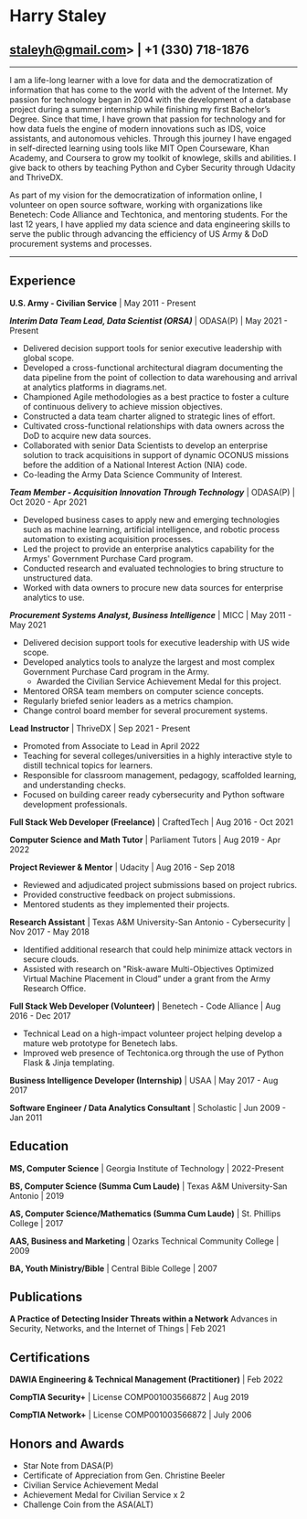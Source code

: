 Harry Staley
============

staleyh@gmail.com> | +1 (330) 718-1876
--------------------------------------

----

I am a life-long learner with a love for data and the democratization of information that has come to the world with the advent of the Internet.  My passion for technology began in 2004 with the development of a database project during a summer internship while finishing my first Bachelor’s Degree.  Since that time, I have grown that passion for technology and for how data fuels the engine of modern innovations such as IDS, voice assistants, and autonomous vehicles.  Through this journey I have engaged in self-directed learning using tools like MIT Open Courseware, Khan Academy, and Coursera to grow my toolkit of knowlege, skills and abilities. I give back to others by teaching Python and Cyber Security through Udacity and ThriveDX.

As part of my vision for the democratization of information online, I volunteer on open source software, working with organizations like Benetech: Code Alliance and Techtonica, and mentoring students. For the last 12 years, I have applied my data science and data engineering skills to serve the public through advancing the efficiency of US Army & DoD procurement systems and processes.

----

Experience
----------

**U.S. Army - Civilian Service** | May 2011 - Present

***Interim Data Team Lead, Data Scientist (ORSA)*** | ODASA(P) | May 2021 - Present

* Delivered decision support tools for senior executive leadership with global scope.
* Developed a cross-functional architectural diagram documenting the data pipeline from the point of collection to data warehousing and arrival at analytics platforms in diagrams.net.
* Championed Agile methodologies as a best practice to foster a culture of continuous delivery to achieve mission objectives.
* Constructed a data team charter aligned to strategic lines of effort.
* Cultivated cross-functional relationships with data owners across the DoD to acquire new data sources.
* Collaborated with senior Data Scientists to develop an enterprise solution to track acquisitions in support of dynamic OCONUS missions before the addition of a National Interest Action (NIA) code.
* Co-leading the Army Data Science Community of Interest.

***Team Member - Acquisition Innovation Through Technology*** | ODASA(P) | Oct 2020 - Apr 2021

* Developed business cases to apply new and emerging technologies such as machine learning, artificial intelligence, and robotic process automation to existing acquisition processes.
* Led the project to provide an enterprise analytics capability for the Armys' Government Purchase Card program.
* Conducted research and evaluated technologies to bring structure to unstructured data.
* Worked with data owners to procure new data sources for enterprise analytics to use.

***Procurement Systems Analyst, Business Intelligence*** | MICC | May 2011 - May 2021

* Delivered decision support tools for executive leadership with US wide scope.
* Developed analytics tools to analyze the largest and most complex Government Purchase Card program in the Army.
    - Awarded the Civilian Service Achievement Medal for this project.
* Mentored ORSA team members on computer science concepts.
* Regularly briefed senior leaders as a metrics champion.
* Change control board member for several procurement systems.


**Lead Instructor** | ThriveDX | Sep 2021 - Present

* Promoted from Associate to Lead in April 2022
* Teaching for several colleges/universities in a highly interactive style to distill technical topics for learners.
* Responsible for classroom management, pedagogy, scaffolded learning, and understanding checks.
* Focused on building career ready cybersecurity and Python software development professionals.

**Full Stack Web Developer (Freelance)** | CraftedTech | Aug 2016 - Oct 2021

**Computer Science and Math Tutor** | Parliament Tutors | Aug 2019 - Apr 2022

**Project Reviewer & Mentor** | Udacity | Aug 2016 - Sep 2018

* Reviewed and adjudicated project submissions based on project rubrics.
* Provided constructive feedback on project submissions.
* Mentored students as they implemented their projects.

**Research Assistant** | Texas A&M University-San Antonio - Cybersecurity | Nov 2017 - May 2018

* Identified additional research that could help minimize attack vectors in secure clouds.
* Assisted with research on "Risk-aware Multi-Objectives Optimized Virtual Machine Placement in Cloud” under a grant from the Army Research Office.

**Full Stack Web Developer (Volunteer)** | Benetech - Code Alliance | Aug 2016 - Dec 2017

* Technical Lead on a high-impact volunteer project helping develop a mature web prototype for Benetech labs.
* Improved web presence of Techtonica.org through the use of Python Flask & Jinja templating.

**Business Intelligence Developer (Internship)** | USAA | May 2017 - Aug 2017

**Software Engineer / Data Analytics Consultant** | Scholastic | Jun 2009 - Jan 2011

Education
---------

**MS, Computer Science** | Georgia Institute of Technology | 2022-Present

**BS, Computer Science (Summa Cum Laude)** | Texas A&M University-San Antonio | 2019

**AS, Computer Science/Mathematics (Summa Cum Laude)** | St. Phillips College | 2017

**AAS, Business and Marketing** |  Ozarks Technical Community College | 2009
 
**BA, Youth Ministry/Bible** | Central Bible College | 2007

Publications
------------

 **A Practice of Detecting Insider Threats within a Network**
 Advances in Security, Networks, and the Internet of Things | Feb 2021

Certifications
--------------

**DAWIA Engineering & Technical Management (Practitioner)** | Feb 2022

**CompTIA Security+** | License COMP001003566872 | Aug 2019

**CompTIA Network+** | License COMP001003566872 | July 2006

Honors and Awards
-----------------

* Star Note from DASA(P)
* Certificate of Appreciation from Gen. Christine Beeler
* Civilian Service Achievement Medal
* Achievement Medal for Civilian Service x 2
* Challenge Coin from the ASA(ALT)
